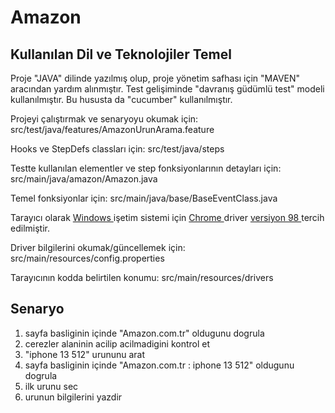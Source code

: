 # Amazon


## Kullanılan Dil ve Teknolojiler Temel
Proje "JAVA" dilinde yazılmış olup, proje yönetim safhası için "MAVEN" aracından yardım alınmıştır. Test gelişiminde "davranış güdümlü test" modeli kullanılmıştır. Bu hususta da "cucumber" kullanılmıştır.  


Projeyi çalıştırmak ve senaryoyu okumak için:
src/test/java/features/AmazonUrunArama.feature

Hooks ve StepDefs classları için:
src/test/java/steps

Testte kullanılan elementler ve step fonksiyonlarının detayları için:
src/main/java/amazon/Amazon.java

Temel fonksiyonlar için:
src/main/java/base/BaseEventClass.java

Tarayıcı olarak <u> Windows </u> işetim sistemi için <u> Chrome </u> driver <u> versiyon 98 </u> tercih edilmiştir.

Driver bilgilerini okumak/güncellemek için:
src/main/resources/config.properties

Tarayıcının kodda belirtilen konumu:
src/main/resources/drivers

## Senaryo 
1. sayfa basliginin içinde "Amazon.com.tr" oldugunu dogrula
2. cerezler alaninin acilip acilmadigini kontrol et
3. "iphone 13 512" urununu arat
4. sayfa basliginin içinde "Amazon.com.tr : iphone 13 512" oldugunu dogrula
5. ilk urunu sec
6. urunun bilgilerini yazdir
